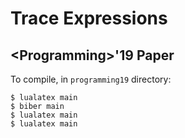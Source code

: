 # Trace Expressions
## \<Programming>'19 Paper
To compile, in `programming19` directory:
```
$ lualatex main
$ biber main
$ lualatex main
$ lualatex main
```
